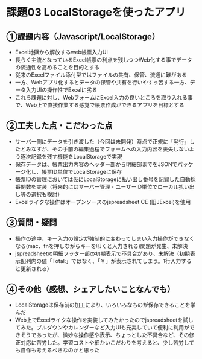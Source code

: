 # 課題03 LocalStorageを使ったアプリ
## ①課題内容（Javascript/LocalStorage）
- Excel地獄から解放するweb帳票入力UI
- 長らく主流となっているExcel帳票の利点を残しつつWeb化する事でデータの流通性を高めることを目的とする
- 従来のExcelファイル添付型ではファイルの共有、保管、流通に難がある
- 一方、Webアプリ化するとデータの保管や共有を行いやすっ苦する一方、データ入力UIの操作性でExcelに劣る
- これら課題に対し、WebフォームにExcel入力の良いところを取り入れる事で、Web上で直接作業する感覚で帳票作成ができるアプリを目標とする
 
## ②工夫した点・こだわった点
- サーバー側にデータを引き渡した（今回は未開発）時点で正規に「発行」したとみなすが、その手前の編集過程でフォームへの入力内容を喪失しないよう逐次記録を残す機能をLocalStorageで実現
- 保存データは、帳票出力内容のヘッダー部から明細部までをJSONでパッケージ化し、帳票ID単位でLocalStorageに保存
- 帳票IDの管理においては仮にLocalStorageに払い出し番号を記録した自動採番関数を実装（将来的にはサーバー管理・ユーザーID単位でローカル払い出し等の選択も検討）
- Excelライクな操作はオープンソースのjspreadsheet CE (旧JExcel)を使用
## ③質問・疑問
- 操作の途中、キー入力の設定が強制的に変わってしまい入力操作ができなくなる(mac、fnを押しながらキーを叩くと入力される)問題が発生、未解決
- jspreadsheetの明細フッター部の初期表示で不具合があり、未解決（初期表示配列内の値「Total:」ではなく、「￥」が表示されてしまう。1行入力すると更新される）

## ④その他（感想、シェアしたいことなんでも）
- LocalStorageは保存前の加工により、いろいろなものが保存できることを学んだ
- Web上でExcelライクな操作を実装してみたかったのでjspreadsheetを試してみた。プルダウンやカレンダーなど入力UIも充実していて便利に利用ができそうであったが、微妙な操作感や表示、ちょっとした不具合など、その修正対応に苦労した。学習コストや細かいこだわりを考えると、少し苦労しても自作も考えるべきなのかと思った
